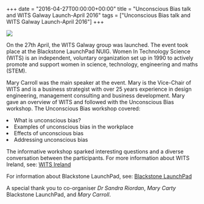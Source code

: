 +++
date = "2016-04-27T00:00:00+00:00"
title = "Unconscious Bias talk and WITS Galway Launch-April 2016"
tags = ["Unconscious Bias talk and WITS Galway Launch-April 2016"]
+++

<img src="/img/WITS_launch_3.jpg" style="display: block; margin: 0 auto;">

On the 27th April, the WITS Galway group was launched.  The event took place at the Blackstone LaunchPad NUIG.
Women In Technology Science (WITS) is an independent, voluntary organization set up in 1990 to actively promote and support women in science, technology, engineering and maths (STEM).

Mary Carroll was the main speaker at the event. Mary is the Vice-Chair of WITS and is a business strategist with over 25 years experience in design engineering, management consulting and business development. Mary gave an overview of WITS and followed with the Unconscious Bias workshop. The Unconscious Bias workshop covered:

<li>What is unconscious bias?</li>
<li>Examples of unconscious bias in the workplace</li>
<li>Effects of unconscious bias</li>
<li>Addressing unconscious bias</li>

The informative workshop sparked interesting questions and a diverse conversation between the participants. For more information about WITS Ireland, see: [WITS Ireland](www.witsireland.com)

For information about Blackstone LaunchPad, see: [Blackstone LaunchPad](http://www.nuigalway.ie/blackstonelaunchpad/)

A special thank you to co-organiser <i>Dr Sandra Riordan</i>, <i>Mary Carty</i> Blackstone LaunchPad, and <i>Mary Carroll</i>.
